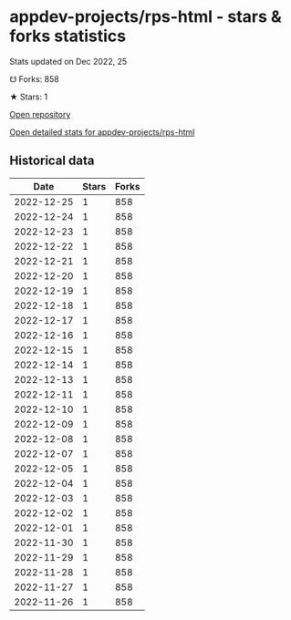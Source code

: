 # appdev-projects/rps-html - stars & forks statistics

Stats updated on Dec 2022, 25

☋ Forks: 858

★ Stars: 1

[Open repository](https://github.com/appdev-projects/rps-html)

[Open detailed stats for appdev-projects/rps-html](https://reviewgithub.com/rep/appdev-projects/rps-html)

## Historical data
| Date | Stars | Forks |
|------|-------|-------|
| 2022-12-25 | 1 | 858 | 
| 2022-12-24 | 1 | 858 | 
| 2022-12-23 | 1 | 858 | 
| 2022-12-22 | 1 | 858 | 
| 2022-12-21 | 1 | 858 | 
| 2022-12-20 | 1 | 858 | 
| 2022-12-19 | 1 | 858 | 
| 2022-12-18 | 1 | 858 | 
| 2022-12-17 | 1 | 858 | 
| 2022-12-16 | 1 | 858 | 
| 2022-12-15 | 1 | 858 | 
| 2022-12-14 | 1 | 858 | 
| 2022-12-13 | 1 | 858 | 
| 2022-12-11 | 1 | 858 | 
| 2022-12-10 | 1 | 858 | 
| 2022-12-09 | 1 | 858 | 
| 2022-12-08 | 1 | 858 | 
| 2022-12-07 | 1 | 858 | 
| 2022-12-05 | 1 | 858 | 
| 2022-12-04 | 1 | 858 | 
| 2022-12-03 | 1 | 858 | 
| 2022-12-02 | 1 | 858 | 
| 2022-12-01 | 1 | 858 | 
| 2022-11-30 | 1 | 858 | 
| 2022-11-29 | 1 | 858 | 
| 2022-11-28 | 1 | 858 | 
| 2022-11-27 | 1 | 858 | 
| 2022-11-26 | 1 | 858 | 

